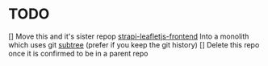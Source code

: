 # TODO

[] Move this and it's sister repop [strapi-leafletjs-frontend](https://github.com/BennEntterprise/strapi-leafletjs-frontend) Into a monolith which uses git [subtree](https://git-scm.com/book/en/v2/Git-Tools-Advanced-Merging.html#_subtree_merge) (prefer if you keep the git history)
[] Delete this repo once it is confirmed to be in a parent repo 